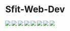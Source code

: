 # Sfit-Web-Dev

[![](https://sourcerer.io/fame/clare0901/clare0901/Sfit-Web-Dev/images/0)](https://sourcerer.io/fame/clare0901/clare0901/Sfit-Web-Dev/links/0)
[![](https://sourcerer.io/fame/clare0901/clare0901/Sfit-Web-Dev/images/1)](https://sourcerer.io/fame/clare0901/clare0901/Sfit-Web-Dev/links/1)
[![](https://sourcerer.io/fame/clare0901/clare0901/Sfit-Web-Dev/images/2)](https://sourcerer.io/fame/clare0901/clare0901/Sfit-Web-Dev/links/2)
[![](https://sourcerer.io/fame/clare0901/clare0901/Sfit-Web-Dev/images/3)](https://sourcerer.io/fame/clare0901/clare0901/Sfit-Web-Dev/links/3)
[![](https://sourcerer.io/fame/clare0901/clare0901/Sfit-Web-Dev/images/4)](https://sourcerer.io/fame/clare0901/clare0901/Sfit-Web-Dev/links/4)
[![](https://sourcerer.io/fame/clare0901/clare0901/Sfit-Web-Dev/images/5)](https://sourcerer.io/fame/clare0901/clare0901/Sfit-Web-Dev/links/5)
[![](https://sourcerer.io/fame/clare0901/clare0901/Sfit-Web-Dev/images/6)](https://sourcerer.io/fame/clare0901/clare0901/Sfit-Web-Dev/links/6)
[![](https://sourcerer.io/fame/clare0901/clare0901/Sfit-Web-Dev/images/7)](https://sourcerer.io/fame/clare0901/clare0901/Sfit-Web-Dev/links/7)

